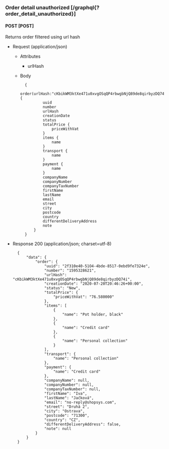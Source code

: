 ### Order detail unauthorized [/graphql{?order_detail_unauthorized}]

#### POST [POST]

Returns order filtered using url hash

- Request (application/json)

    - Attributes

        - urlHash

    - Body

            {
                order(urlHash:"cKbikWM3ktXe471u0xvgOSqQP4rbwgbNjQ89de8qirbyzDQ74i") {
                    uuid
                    number
                    urlHash
                    creationDate
                    status
                    totalPrice {
                        priceWithVat
                    }
                    items {
                        name
                    }
                    transport {
                        name
                    }
                    payment {
                        name
                    }
                    companyName
                    companyNumber
                    companyTaxNumber
                    firstName
                    lastName
                    email
                    street
                    city
                    postcode
                    country
                    differentDeliveryAddress
                    note
                }
            }


- Response 200 (application/json; charset=utf-8)

        {
            "data": {
                "order": {
                    "uuid": "2f310e40-51O4-4bde-8517-0ebd9fe7324e",
                    "number": "1595328621",
                    "urlHash": "cKbikWM3ktXe471u0xvgOSqQP4rbwgbNjQ89de8qirbyzDQ74i",
                    "creationDate": "2020-07-20T20:46:26+00:00",
                    "status": "New",
                    "totalPrice": {
                        "priceWithVat": "76.580000"
                    },
                    "items": [
                        {
                            "name": "Pot holder, black"
                        },
                        {
                            "name": "Credit card"
                        },
                        {
                            "name": "Personal collection"
                        }
                    ],
                    "transport": {
                        "name": "Personal collection"
                    },
                    "payment": {
                        "name": "Credit card"
                    },
                    "companyName": null,
                    "companyNumber": null,
                    "companyTaxNumber": null,
                    "firstName": "Iva",
                    "lastName": "Jačková",
                    "email": "no-reply@shopsys.com",
                    "street": "Druhá 2",
                    "city": "Ostrava",
                    "postcode": "71300",
                    "country": "CZ",
                    "differentDeliveryAddress": false,
                    "note": null
                }
            }
        }
